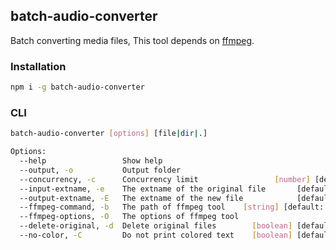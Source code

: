 batch-audio-converter
---

Batch converting media files, This tool depends on [ffmpeg](http://www.ffmpeg.org).

### Installation


```sh
npm i -g batch-audio-converter
```

### CLI

```sh
batch-audio-converter [options] [file|dir|.]

Options:
  --help                 Show help                                     [boolean]
  --output, -o           Output folder                                  [string]
  --concurrency, -c      Concurrency limit                 [number] [default: 3]
  --input-extname, -e    The extname of the original file       [default: "m4a"]
  --output-extname, -E   The extname of the new file            [default: "mp3"]
  --ffmpeg-command, -b   The path of ffmpeg tool    [string] [default: "ffmpeg"]
  --ffmpeg-options, -O   The options of ffmpeg tool
  --delete-original, -d  Delete original files        [boolean] [default: false]
  --no-color, -C         Do not print colored text    [boolean] [default: false]
```
